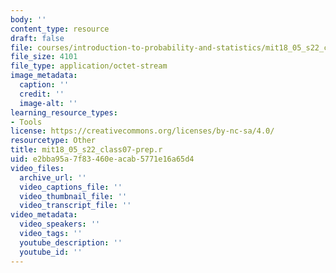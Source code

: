 ```yaml
---
body: ''
content_type: resource
draft: false
file: courses/introduction-to-probability-and-statistics/mit18_05_s22_class07-prep.r
file_size: 4101
file_type: application/octet-stream
image_metadata:
  caption: ''
  credit: ''
  image-alt: ''
learning_resource_types:
- Tools
license: https://creativecommons.org/licenses/by-nc-sa/4.0/
resourcetype: Other
title: mit18_05_s22_class07-prep.r
uid: e2bba95a-7f83-460e-acab-5771e16a65d4
video_files:
  archive_url: ''
  video_captions_file: ''
  video_thumbnail_file: ''
  video_transcript_file: ''
video_metadata:
  video_speakers: ''
  video_tags: ''
  youtube_description: ''
  youtube_id: ''
---
```

